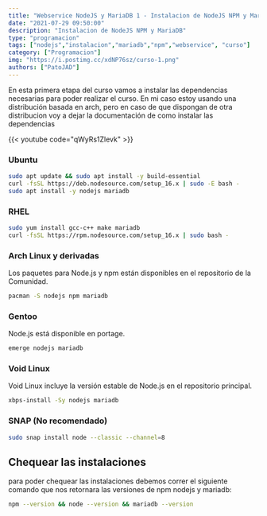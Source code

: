 ```yaml
---
title: "Webservice NodeJS y MariaDB 1 - Instalacion de NodeJS NPM y MariaDB"
date: "2021-07-29 09:50:00"
description: "Instalacion de NodeJS NPM y MariaDB"
type: "programacion"
tags: ["nodejs","instalacion","mariadb","npm","webservice", "curso"]
category: ["Programacion"]
img: "https://i.postimg.cc/xdNP76sz/curso-1.png"
authors: ["PatoJAD"]
---
```


En esta primera etapa del curso vamos a instalar las dependencias necesarias para poder realizar el curso. En mi caso estoy usando una distribución basada en arch, pero en caso de que dispongan de otra distribucion voy a dejar la documentación de como instalar las dependencias

{{< youtube code="qWyRs1Zlevk" >}}

### Ubuntu

```bash
sudo apt update && sudo apt install -y build-essential
curl -fsSL https://deb.nodesource.com/setup_16.x | sudo -E bash -
sudo apt install -y nodejs mariadb
```

### RHEL

```bash
sudo yum install gcc-c++ make mariadb
curl -fsSL https://rpm.nodesource.com/setup_16.x | sudo bash -
```

### Arch Linux y derivadas

Los paquetes para Node.js y npm están disponibles en el repositorio de la Comunidad.

```bash
pacman -S nodejs npm mariadb
```

### Gentoo

Node.js está disponible en portage.

```bash
emerge nodejs mariadb
```

### Void Linux

Void Linux incluye la versión estable de Node.js en el repositorio principal.

```bash
xbps-install -Sy nodejs mariadb
```

### SNAP (No recomendado)

```bash
sudo snap install node --classic --channel=8
```

## Chequear las instalaciones

para poder chequear las instalaciones debemos correr el siguiente comando que nos retornara las versiones de npm nodejs y mariadb:

```bash
npm --version && node --version && mariadb --version
```

